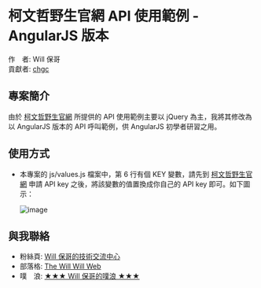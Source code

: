 柯文哲野生官網 API 使用範例 - AngularJS 版本
============================================

作　者: Will 保哥<br>
貢獻者: [chgc](https://github.com/chgc)

專案簡介
---------

由於 [柯文哲野生官網](http://unlimited.kptaipei.tw/) 所提供的 API 使用範例主要以 jQuery 為主，我將其修改為以 AngularJS 版本的 API 呼叫範例，供 AngularJS 初學者研習之用。

使用方式
---------

* 本專案的 js/values.js 檔案中，第 6 行有個 KEY 變數，請先到 [柯文哲野生官網](http://unlimited.kptaipei.tw/) 申請 API key 之後，將該變數的值置換成你自己的 API key 即可。如下圖示：

	![image](https://cloud.githubusercontent.com/assets/88981/4173996/b2edf8c0-3571-11e4-8b23-c753508f2256.png)

與我聯絡
---------

* 粉絲頁: [Will 保哥的技術交流中心](https://www.facebook.com/will.fans)
* 部落格: [The Will Will Web](http://blog.miniasp.com/)
* 噗　浪: [★★★ Will 保哥的噗浪 ★★★](http://www.plurk.com/willh/invite)

